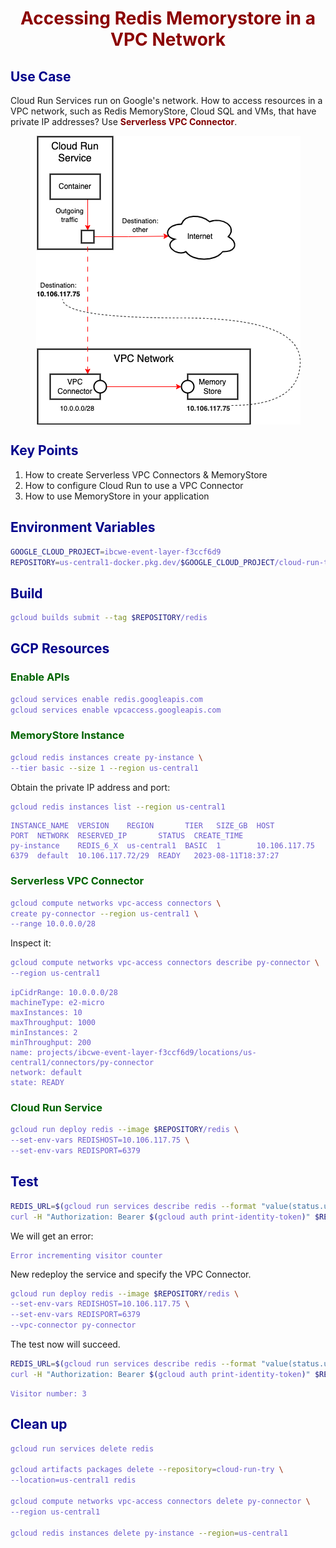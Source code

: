 # Accessing Redis Memorystore in a VPC Network

## Use Case

Cloud Run Services run on Google's network. How to access resources in a VPC network, such as Redis MemoryStore, Cloud SQL and VMs, that have private IP addresses? Use **Serverless VPC Connector**.

![img](../img/vpc.png)

## Key Points

1. How to create Serverless VPC Connectors & MemoryStore
2. How to configure Cloud Run to use a VPC Connector
3. How to use MemoryStore in your application

## Environment Variables

```bash
GOOGLE_CLOUD_PROJECT=ibcwe-event-layer-f3ccf6d9
REPOSITORY=us-central1-docker.pkg.dev/$GOOGLE_CLOUD_PROJECT/cloud-run-try
```

## Build

```bash
gcloud builds submit --tag $REPOSITORY/redis
```

## GCP Resources

### Enable APIs

```bash
gcloud services enable redis.googleapis.com
gcloud services enable vpcaccess.googleapis.com
```

### MemoryStore Instance

```bash
gcloud redis instances create py-instance \
--tier basic --size 1 --region us-central1
```

Obtain the private IP address and port:
```bash
gcloud redis instances list --region us-central1
```
```text
INSTANCE_NAME  VERSION    REGION       TIER   SIZE_GB  HOST           PORT  NETWORK  RESERVED_IP       STATUS  CREATE_TIME
py-instance    REDIS_6_X  us-central1  BASIC  1        10.106.117.75  6379  default  10.106.117.72/29  READY   2023-08-11T18:37:27
```

### Serverless VPC Connector

```bash
gcloud compute networks vpc-access connectors \
create py-connector --region us-central1 \
--range 10.0.0.0/28
```

Inspect it:
```bash
gcloud compute networks vpc-access connectors describe py-connector \
--region us-central1
```

```text
ipCidrRange: 10.0.0.0/28
machineType: e2-micro
maxInstances: 10
maxThroughput: 1000
minInstances: 2
minThroughput: 200
name: projects/ibcwe-event-layer-f3ccf6d9/locations/us-central1/connectors/py-connector
network: default
state: READY
```
### Cloud Run Service

```bash
gcloud run deploy redis --image $REPOSITORY/redis \
--set-env-vars REDISHOST=10.106.117.75 \
--set-env-vars REDISPORT=6379
```

## Test

```bash
REDIS_URL=$(gcloud run services describe redis --format "value(status.url)")
curl -H "Authorization: Bearer $(gcloud auth print-identity-token)" $REDIS_URL
```

We will get an error:
```text
Error incrementing visitor counter
```

New redeploy the service and specify the VPC Connector.
```bash
gcloud run deploy redis --image $REPOSITORY/redis \
--set-env-vars REDISHOST=10.106.117.75 \
--set-env-vars REDISPORT=6379
--vpc-connector py-connector
```

The test now will succeed.

```bash
REDIS_URL=$(gcloud run services describe redis --format "value(status.url)")
curl -H "Authorization: Bearer $(gcloud auth print-identity-token)" $REDIS_URL
```
```text
Visitor number: 3
```

## Clean up

```bash
gcloud run services delete redis

gcloud artifacts packages delete --repository=cloud-run-try \
--location=us-central1 redis

gcloud compute networks vpc-access connectors delete py-connector \
--region us-central1

gcloud redis instances delete py-instance --region=us-central1
```
<style>
    h1 {
        color: DarkRed;
        text-align: center;
    }
    h2 {
        color: DarkBlue;
    }
    h3 {
        color: DarkGreen;
    }
    h4 {
        color: DarkMagenta;
    }
    strong {
        color: Maroon;
    }
    em {
        color: Maroon;
    }
    img {
        display: block;
        margin-left: auto;
        margin-right: auto
    }
    code {
        color: SlateBlue;
    }
    mark {
        background-color:GoldenRod;
    }
</style>